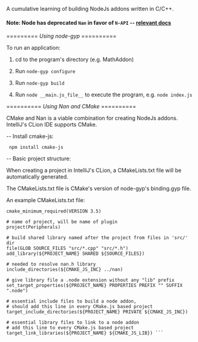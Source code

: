 A cumulative learning of building NodeJs addons written in C/C++.

#### Note: Node has deprecated `Nan` in favor of `N-API` -- [relevant docs](https://nodejs.org/api/addons.html)

========= *Using node-gyp* ==========

To run an application:

1) cd to the program's directory (e.g. MathAddon)

2) Run `node-gyp configure`

3) Run `node-gyp build`

4) Run `node __main.js_file__` to execute the program, e.g. `node index.js`


========== *Using Nan and CMake* ==========

CMake and Nan is a viable combination for creating NodeJs addons. IntelliJ's CLion IDE supports CMake.


-- Install cmake-js:
```
 npm install cmake-js
```

-- Basic project structure:

When creating a project in IntelliJ's CLion, a CMakeLists.txt file will be automatically generated.

The CMakeLists.txt file is CMake's version of node-gyp's binding.gyp file.

An example CMakeLists.txt file: 

```
cmake_minimum_required(VERSION 3.5)

# name of project, will be name of plugin
project(Peripherals)

# build shared library named after the project from files in 'src/' dir
file(GLOB SOURCE_FILES "src/*.cpp" "src/*.h")
add_library(${PROJECT_NAME} SHARED ${SOURCE_FILES})

# needed to resolve nan.h library
include_directories(${CMAKE_JS_INC} ../nan)

# give library file a .node extension without any "lib" prefix
set_target_properties(${PROJECT_NAME} PROPERTIES PREFIX "" SUFFIX ".node")

# essential include files to build a node addon,
# should add this line in every CMake.js based project
target_include_directories(${PROJECT_NAME} PRIVATE ${CMAKE_JS_INC})

# essential library files to link to a node addon
# add this line to every CMake.js based project
target_link_libraries(${PROJECT_NAME} ${CMAKE_JS_LIB}) ```


